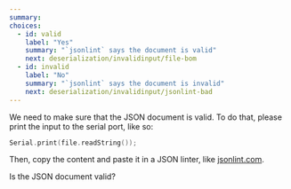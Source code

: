 ```yaml
---
summary: 
choices:
  - id: valid
    label: "Yes"
    summary: "`jsonlint` says the document is valid"
    next: deserialization/invalidinput/file-bom
  - id: invalid
    label: "No"
    summary: "`jsonlint` says the document is invalid"
    next: deserialization/invalidinput/jsonlint-bad
---
```


We need to make sure that the JSON document is valid.
To do that, please print the input to the serial port, like so:

```c++
Serial.print(file.readString());
```

Then, copy the content and paste it in a JSON linter, like [jsonlint.com](https://jsonlint.com/).

Is the JSON document valid?